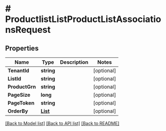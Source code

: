 # # ProductlistListProductListAssociationsRequest


## Properties 


Name | Type | Description | Notes
------------ | ------------- | ------------- | -------------
**TenantId**| **string** |   | [optional]
**ListId**| **string** |   | [optional]
**ProductGrn**| **string** |   | [optional]
**PageSize**| **long** |   | [optional]
**PageToken**| **string** |   | [optional]
**OrderBy**| [**List<ProductlistOrderBy>**](ProductlistOrderBy.md) |   | [optional]


[[Back to Model list]](../../README.md#models) [[Back to API list]](../../README.md#endpoints) [[Back to README]](../../README.md)

